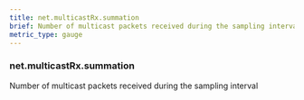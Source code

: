 ```yaml
---
title: net.multicastRx.summation
brief: Number of multicast packets received during the sampling interval
metric_type: gauge
---
```

### net.multicastRx.summation

Number of multicast packets received during the sampling interval